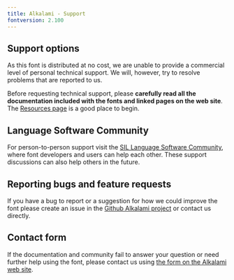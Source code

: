 ```yaml
---
title: Alkalami - Support
fontversion: 2.100
---
```


## Support options

As this font is distributed at no cost, we are unable to provide a commercial level of personal technical support. We will, however, try to resolve problems that are reported to us.

Before requesting technical support, please **carefully read all the documentation included with the fonts and linked pages on the web site**. The [Resources page](resources.md) is a good place to begin.

## Language Software Community

For person-to-person support visit the [SIL Language Software Community](https://community.software.sil.org/c/silfonts), where font developers and users can help each other. These support discussions can also help others in the future.

## Reporting bugs and feature requests

If you have a bug to report or a suggestion for how we could improve the font please create an issue in the [Github Alkalami project](https://github.com/silnrsi/font-alkalami/issues) or contact us directly.

## Contact form

If the documentation and community fail to answer your question or need further help using the font, please contact us using [the form on the Alkalami web site](https://software.sil.org/alkalami/about/contact/).

